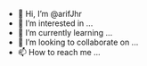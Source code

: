 - 👋 Hi, I’m @arifJhr
- 👀 I’m interested in ...
- 🌱 I’m currently learning ...
- 💞️ I’m looking to collaborate on ...
- 📫 How to reach me ...

<!---
arifJhr/arifJhr is a ✨ special ✨ repository because its `README.md` (this file) appears on your GitHub profile.
You can click the Preview link to take a look at your changes.
--->
